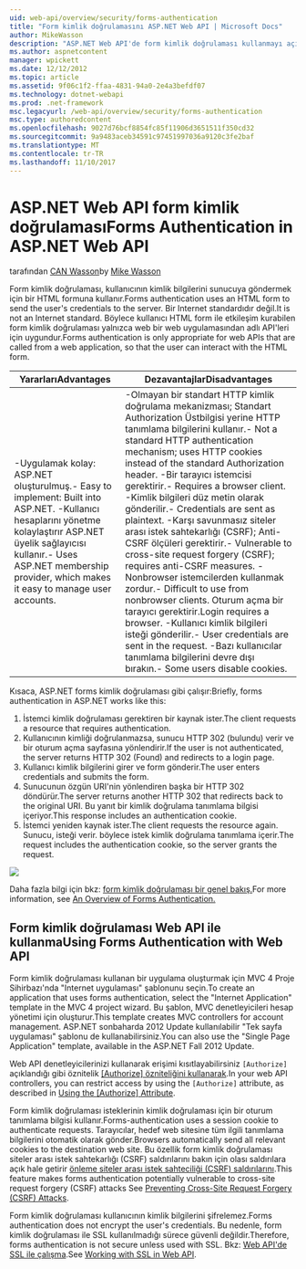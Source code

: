 ```yaml
---
uid: web-api/overview/security/forms-authentication
title: "Form kimlik doğrulamasını ASP.NET Web API | Microsoft Docs"
author: MikeWasson
description: "ASP.NET Web API'de form kimlik doğrulaması kullanmayı açıklar."
ms.author: aspnetcontent
manager: wpickett
ms.date: 12/12/2012
ms.topic: article
ms.assetid: 9f06c1f2-ffaa-4831-94a0-2e4a3befdf07
ms.technology: dotnet-webapi
ms.prod: .net-framework
msc.legacyurl: /web-api/overview/security/forms-authentication
msc.type: authoredcontent
ms.openlocfilehash: 9027d76bcf8854fc85f11906d3651511f350cd32
ms.sourcegitcommit: 9a9483aceb34591c97451997036a9120c3fe2baf
ms.translationtype: MT
ms.contentlocale: tr-TR
ms.lasthandoff: 11/10/2017
---
```

<a name="forms-authentication-in-aspnet-web-api"></a><span data-ttu-id="65ac7-103">ASP.NET Web API form kimlik doğrulaması</span><span class="sxs-lookup"><span data-stu-id="65ac7-103">Forms Authentication in ASP.NET Web API</span></span>
====================
<span data-ttu-id="65ac7-104">tarafından [CAN Wasson](https://github.com/MikeWasson)</span><span class="sxs-lookup"><span data-stu-id="65ac7-104">by [Mike Wasson](https://github.com/MikeWasson)</span></span>

<span data-ttu-id="65ac7-105">Form kimlik doğrulaması, kullanıcının kimlik bilgilerini sunucuya göndermek için bir HTML formuna kullanır.</span><span class="sxs-lookup"><span data-stu-id="65ac7-105">Forms authentication uses an HTML form to send the user's credentials to the server.</span></span> <span data-ttu-id="65ac7-106">Bir Internet standardıdır değil.</span><span class="sxs-lookup"><span data-stu-id="65ac7-106">It is not an Internet standard.</span></span> <span data-ttu-id="65ac7-107">Böylece kullanıcı HTML form ile etkileşim kurabilen form kimlik doğrulaması yalnızca web bir web uygulamasından adlı API'leri için uygundur.</span><span class="sxs-lookup"><span data-stu-id="65ac7-107">Forms authentication is only appropriate for web APIs that are called from a web application, so that the user can interact with the HTML form.</span></span>

| <span data-ttu-id="65ac7-108">Yararları</span><span class="sxs-lookup"><span data-stu-id="65ac7-108">Advantages</span></span> | <span data-ttu-id="65ac7-109">Dezavantajlar</span><span class="sxs-lookup"><span data-stu-id="65ac7-109">Disadvantages</span></span> |
| --- | --- |
| <span data-ttu-id="65ac7-110">-Uygulamak kolay: ASP.NET oluşturulmuş.</span><span class="sxs-lookup"><span data-stu-id="65ac7-110">- Easy to implement: Built into ASP.NET.</span></span> <span data-ttu-id="65ac7-111">-Kullanıcı hesaplarını yönetme kolaylaştırır ASP.NET üyelik sağlayıcısı kullanır.</span><span class="sxs-lookup"><span data-stu-id="65ac7-111">- Uses ASP.NET membership provider, which makes it easy to manage user accounts.</span></span> | <span data-ttu-id="65ac7-112">-Olmayan bir standart HTTP kimlik doğrulama mekanizması; Standart Authorization Üstbilgisi yerine HTTP tanımlama bilgilerini kullanır.</span><span class="sxs-lookup"><span data-stu-id="65ac7-112">- Not a standard HTTP authentication mechanism; uses HTTP cookies instead of the standard Authorization header.</span></span> <span data-ttu-id="65ac7-113">-Bir tarayıcı istemcisi gerektirir.</span><span class="sxs-lookup"><span data-stu-id="65ac7-113">- Requires a browser client.</span></span> <span data-ttu-id="65ac7-114">-Kimlik bilgileri düz metin olarak gönderilir.</span><span class="sxs-lookup"><span data-stu-id="65ac7-114">- Credentials are sent as plaintext.</span></span> <span data-ttu-id="65ac7-115">-Karşı savunmasız siteler arası istek sahtekarlığı (CSRF); Anti-CSRF ölçüleri gerektirir.</span><span class="sxs-lookup"><span data-stu-id="65ac7-115">- Vulnerable to cross-site request forgery (CSRF); requires anti-CSRF measures.</span></span> <span data-ttu-id="65ac7-116">-Nonbrowser istemcilerden kullanmak zordur.</span><span class="sxs-lookup"><span data-stu-id="65ac7-116">- Difficult to use from nonbrowser clients.</span></span> <span data-ttu-id="65ac7-117">Oturum açma bir tarayıcı gerektirir.</span><span class="sxs-lookup"><span data-stu-id="65ac7-117">Login requires a browser.</span></span> <span data-ttu-id="65ac7-118">-Kullanıcı kimlik bilgileri isteği gönderilir.</span><span class="sxs-lookup"><span data-stu-id="65ac7-118">- User credentials are sent in the request.</span></span> <span data-ttu-id="65ac7-119">-Bazı kullanıcılar tanımlama bilgilerini devre dışı bırakın.</span><span class="sxs-lookup"><span data-stu-id="65ac7-119">- Some users disable cookies.</span></span> |

<span data-ttu-id="65ac7-120">Kısaca, ASP.NET forms kimlik doğrulaması gibi çalışır:</span><span class="sxs-lookup"><span data-stu-id="65ac7-120">Briefly, forms authentication in ASP.NET works like this:</span></span>

1. <span data-ttu-id="65ac7-121">İstemci kimlik doğrulaması gerektiren bir kaynak ister.</span><span class="sxs-lookup"><span data-stu-id="65ac7-121">The client requests a resource that requires authentication.</span></span>
2. <span data-ttu-id="65ac7-122">Kullanıcının kimliği doğrulanmazsa, sunucu HTTP 302 (bulundu) verir ve bir oturum açma sayfasına yönlendirir.</span><span class="sxs-lookup"><span data-stu-id="65ac7-122">If the user is not authenticated, the server returns HTTP 302 (Found) and redirects to a login page.</span></span>
3. <span data-ttu-id="65ac7-123">Kullanıcı kimlik bilgilerini girer ve form gönderir.</span><span class="sxs-lookup"><span data-stu-id="65ac7-123">The user enters credentials and submits the form.</span></span>
4. <span data-ttu-id="65ac7-124">Sunucunun özgün URI'nin yönlendiren başka bir HTTP 302 döndürür.</span><span class="sxs-lookup"><span data-stu-id="65ac7-124">The server returns another HTTP 302 that redirects back to the original URI.</span></span> <span data-ttu-id="65ac7-125">Bu yanıt bir kimlik doğrulama tanımlama bilgisi içeriyor.</span><span class="sxs-lookup"><span data-stu-id="65ac7-125">This response includes an authentication cookie.</span></span>
5. <span data-ttu-id="65ac7-126">İstemci yeniden kaynak ister.</span><span class="sxs-lookup"><span data-stu-id="65ac7-126">The client requests the resource again.</span></span> <span data-ttu-id="65ac7-127">Sunucu, isteği verir. böylece istek kimlik doğrulama tanımlama içerir.</span><span class="sxs-lookup"><span data-stu-id="65ac7-127">The request includes the authentication cookie, so the server grants the request.</span></span>

![](forms-authentication/_static/image1.png)

<span data-ttu-id="65ac7-128">Daha fazla bilgi için bkz: [form kimlik doğrulaması bir genel bakış.](../../../web-forms/overview/older-versions-security/introduction/an-overview-of-forms-authentication-cs.md)</span><span class="sxs-lookup"><span data-stu-id="65ac7-128">For more information, see [An Overview of Forms Authentication.](../../../web-forms/overview/older-versions-security/introduction/an-overview-of-forms-authentication-cs.md)</span></span>

## <a name="using-forms-authentication-with-web-api"></a><span data-ttu-id="65ac7-129">Form kimlik doğrulaması Web API ile kullanma</span><span class="sxs-lookup"><span data-stu-id="65ac7-129">Using Forms Authentication with Web API</span></span>

<span data-ttu-id="65ac7-130">Form kimlik doğrulaması kullanan bir uygulama oluşturmak için MVC 4 Proje Sihirbazı'nda "Internet uygulaması" şablonunu seçin.</span><span class="sxs-lookup"><span data-stu-id="65ac7-130">To create an application that uses forms authentication, select the "Internet Application" template in the MVC 4 project wizard.</span></span> <span data-ttu-id="65ac7-131">Bu şablon, MVC denetleyicileri hesap yönetimi için oluşturur.</span><span class="sxs-lookup"><span data-stu-id="65ac7-131">This template creates MVC controllers for account management.</span></span> <span data-ttu-id="65ac7-132">ASP.NET sonbaharda 2012 Update kullanılabilir "Tek sayfa uygulaması" şablonu de kullanabilirsiniz.</span><span class="sxs-lookup"><span data-stu-id="65ac7-132">You can also use the "Single Page Application" template, available in the ASP.NET Fall 2012 Update.</span></span>

<span data-ttu-id="65ac7-133">Web API denetleyicilerinizi kullanarak erişimi kısıtlayabilirsiniz `[Authorize]` açıklandığı gibi öznitelik [[Authorize] özniteliğini kullanarak](authentication-and-authorization-in-aspnet-web-api.md#auth3).</span><span class="sxs-lookup"><span data-stu-id="65ac7-133">In your web API controllers, you can restrict access by using the `[Authorize]` attribute, as described in [Using the [Authorize] Attribute](authentication-and-authorization-in-aspnet-web-api.md#auth3).</span></span>

<span data-ttu-id="65ac7-134">Form kimlik doğrulaması isteklerinin kimlik doğrulaması için bir oturum tanımlama bilgisi kullanır.</span><span class="sxs-lookup"><span data-stu-id="65ac7-134">Forms-authentication uses a session cookie to authenticate requests.</span></span> <span data-ttu-id="65ac7-135">Tarayıcılar, hedef web sitesine tüm ilgili tanımlama bilgilerini otomatik olarak gönder.</span><span class="sxs-lookup"><span data-stu-id="65ac7-135">Browsers automatically send all relevant cookies to the destination web site.</span></span> <span data-ttu-id="65ac7-136">Bu özellik form kimlik doğrulaması siteler arası istek sahtekarlığı (CSRF) saldırılarını bakın için olası saldırılara açık hale getirir [önleme siteler arası istek sahteciliği (CSRF) saldırılarını](preventing-cross-site-request-forgery-csrf-attacks.md).</span><span class="sxs-lookup"><span data-stu-id="65ac7-136">This feature makes forms authentication potentially vulnerable to cross-site request forgery (CSRF) attacks See [Preventing Cross-Site Request Forgery (CSRF) Attacks](preventing-cross-site-request-forgery-csrf-attacks.md).</span></span>

<span data-ttu-id="65ac7-137">Form kimlik doğrulaması kullanıcının kimlik bilgilerini şifrelemez.</span><span class="sxs-lookup"><span data-stu-id="65ac7-137">Forms authentication does not encrypt the user's credentials.</span></span> <span data-ttu-id="65ac7-138">Bu nedenle, form kimlik doğrulaması ile SSL kullanılmadığı sürece güvenli değildir.</span><span class="sxs-lookup"><span data-stu-id="65ac7-138">Therefore, forms authentication is not secure unless used with SSL.</span></span> <span data-ttu-id="65ac7-139">Bkz: [Web API'de SSL ile çalışma](working-with-ssl-in-web-api.md).</span><span class="sxs-lookup"><span data-stu-id="65ac7-139">See [Working with SSL in Web API](working-with-ssl-in-web-api.md).</span></span>
